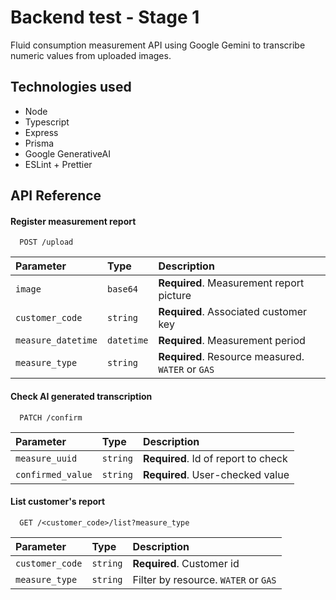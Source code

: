 # Backend test - Stage 1
Fluid consumption measurement API using Google Gemini to transcribe numeric values from uploaded images.

## Technologies used
- Node
- Typescript
- Express
- Prisma
- Google GenerativeAI
- ESLint + Prettier

## API Reference

#### Register measurement report

```http
  POST /upload
```

| Parameter | Type     | Description                |
| :-------- | :------- | :------------------------- |
| `image` | `base64` | **Required**. Measurement report picture |
| `customer_code` | `string` | **Required**. Associated customer key  |
| `measure_datetime` | `datetime` | **Required**. Measurement period |
| `measure_type` | `string` | **Required**. Resource measured. `WATER` or `GAS` |

#### Check AI generated transcription

```http
  PATCH /confirm
```

| Parameter | Type     | Description                       |
| :-------- | :------- | :-------------------------------- |
| `measure_uuid`      | `string` | **Required**. Id of report to check |
| `confirmed_value`      | `string` | **Required**. User-checked value |


#### List customer's report

```http
  GET /<customer_code>/list?measure_type
```

| Parameter | Type     | Description                       |
| :-------- | :------- | :-------------------------------- |
| `customer_code` | `string` | **Required**. Customer id   |
| `measure_type`      | `string` | Filter by resource. `WATER` or `GAS` |

